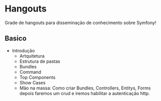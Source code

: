 # Hangouts
Grade de hangouts para disseminação de conhecimento sobre Symfony!

## Basico

* Introdução
	* Artquitetura
	* Estrutura de pastas
	* Bundles
	* Command
	* Top Components
	* Show Cases
	* Mão na massa: Como criar Bundles, Controllers, Entitys, Forms depois faremos um crud e iremos habilitar a autenticação http.
